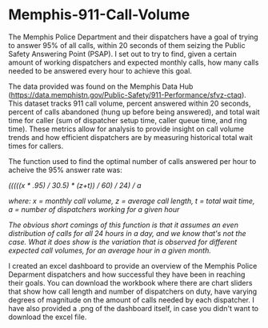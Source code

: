 # Memphis-911-Call-Volume

The Memphis Police Department and their dispatchers have a goal of trying to answer 95% of all calls, within 20 seconds of them seizing the Public Safety Answering Point (PSAP). I set out to try to find, given a certain amount of working dispatchers and expected monthly calls, how many calls needed to be answered every hour to achieve this goal.

The data provided was found on the Memphis Data Hub (https://data.memphistn.gov/Public-Safety/911-Performance/sfvz-ctaq). This dataset tracks 911 call volume, percent answered within 20 seconds, percent of calls abandoned (hung up before being answered), and total wait time for caller (sum of dispatcher setup time, caller queue time, and ring time). These metrics allow for analysis to provide insight on call volume trends and how efficient dispatchers are by measuring historical total wait times for callers. 

The function used to find the optimal number of calls answered per hour to acheive the 95% answer rate was:
  
  _(((((x * .95) / 30.5) * (z+t)) / 60) / 24) / a_
  
  _where: 
  x = monthly call volume,
  z = average call length, 
  t = total wait time, 
  a = number of dispatchers working for a given hour_
  
  _The obvious short comings of this function is that it assumes an even distribution of calls for all 24 hours in a day, and we know that's not the case. What it does show is the variation that is observed for different expected call volumes, for an average hour in a given month._ 

I created an excel dashboard to provide an overview of the Memphis Police Deparment dispatchers and how successful they have been in reaching their goals. You can download the workbook where there are chart sliders that show how call length and number of dispatchers on duty, have varying degrees of magnitude on the amount of calls needed by each dispatcher. I have also provided a .png of the dashboard itself, in case you didn't want to download the excel file.  
